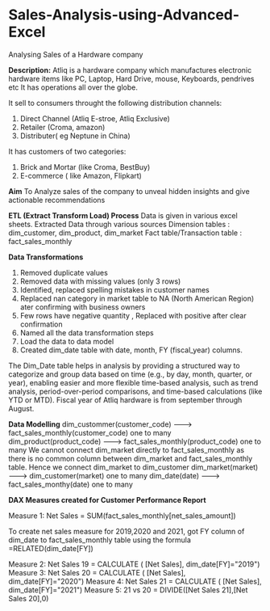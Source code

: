 # Sales-Analysis-using-Advanced-Excel
Analysing Sales of a Hardware company

**Description:**
Atliq is a hardware company which manufactures electronic hardware items like PC, Laptop, Hard Drive, mouse, Keyboards, pendrives etc
It has operations all over the globe.

It sell to consumers throught the following distribution channels:
1. Direct Channel (Atliq E-stroe, Atliq Exclusive)
2. Retailer (Croma, amazon)
3. Distributer( eg Neptune in China)

It has customers of two categories:
1. Brick and Mortar (like Croma, BestBuy)
2. E-commerce ( like Amazon, Flipkart)

**Aim**
To Analyze sales of the company to unveal hidden insights and give actionable recommendations

**ETL (Extract Transform Load) Process**
Data is given in various excel sheets.
Extracted Data through various sources
Dimension tables : dim_customer, dim_product, dim_market
Fact table/Transaction table : fact_sales_monthly

**Data Transformations**
1. Removed duplicate values
2. Removed data with missing values (only 3 rows)
3. Identified, replaced spelling mistakes in customer names
4. Replaced nan category in market table to NA (North American Region) ater confirming with business owners
5. Few rows have negative quantity , Replaced with positive after clear confirmation
6. Named all the data transformation steps
7. Load the data to data model
8. Created dim_date table with date, month, FY (fiscal_year) columns.

The Dim_Date table helps in analysis by providing a structured way to categorize and group data based on 
time (e.g., by day, month, quarter, or year), enabling easier and more flexible time-based analysis, 
such as trend analysis, period-over-period comparisons, and time-based calculations (like YTD or MTD).
Fiscal year of Atliq hardware is from september through August.

**Data Modelling**
dim_custommer(customer_code)        --->     fact_sales_monthly(customer_code)   one to many
dim_product(product_code)           --->     fact_sales_monthly(product_code)    one to many
We cannot connect dim_market directly to fact_sales_monthly as there is no common column between dim_market and fact_sales_monthly table.
Hence we connect dim_market to dim_customer
dim_market(market)                  --->     dim_customer(market)         one to many
dim_date(date)                      --->     fact_sales_monthy(date)      one to many

**DAX Measures created for Customer Performance Report**

Measure 1:  Net Sales = SUM(fact_sales_monthly[net_sales_amount])

To create net sales measure for 2019,2020 and 2021, got FY column of dim_date to fact_sales_monthly table
using the formula =RELATED(dim_date[FY])

Measure 2:  Net Sales 19 = CALCULATE ( [Net Sales], dim_date[FY]="2019")
Measure 3:  Net Sales 20 = CALCULATE ( [Net Sales], dim_date[FY]="2020")
Measure 4:  Net Sales 21 = CALCULATE ( [Net Sales], dim_date[FY]="2021")
Measure 5:  21 vs 20 = DIVIDE([Net Sales 21],[Net Sales 20],0)


